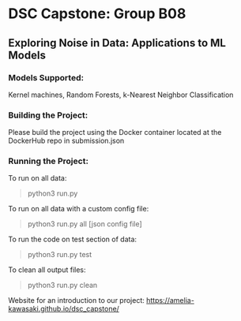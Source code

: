 # DSC Capstone: Group B08
## Exploring Noise in Data: Applications to ML Models
### Models Supported:
Kernel machines, Random Forests, k-Nearest Neighbor Classification
### Building the Project:
Please build the project using the Docker container located at the DockerHub repo in submission.json
### Running the Project:
To run on all data:
> python3 run.py

To run on all data with a custom config file:
> python3 run.py all [json config file]

To run the code on test section of data:
> python3 run.py test

To clean all output files:
> python3 run.py clean

Website for an introduction to our project:
https://amelia-kawasaki.github.io/dsc_capstone/
